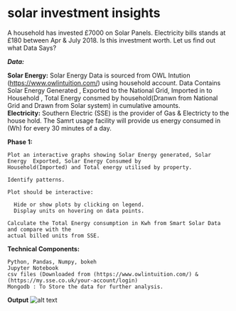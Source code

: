 # solar investment insights
A household has invested £7000 on Solar Panels. Electricity bills stands at £180 between Apr &amp; July 2018. Is this investment worth. Let us find out what Data Says?

***Data:*** 

  **Solar Energy:** Solar Energy Data is sourced from OWL Intution (https://www.owlintuition.com/) using household account.
        Data Contains Solar Energy Generated , Exported to the National Grid, Imported in to Household , 
        Total Energy consmed by   household(Dranwn from National Grid and Drawn from Solar system) in cumulative amounts.  
  **Electricity:** Southern Electric (SSE) is the provider of Gas & Electricty to the house hold. 
        The Samrt usage facility will provide us energy consumed in (Wh) for every 30 minutes of a day.
 
**Phase 1:**

    Plot an interactive graphs showing Solar Energy generated, Solar Energy  Exported, Solar Energy Consumed by 
    Household(Imported) and Total energy utilised by property. 
    
    Identify patterns.
    
    Plot should be interactive: 
    
      Hide or show plots by clicking on legend.
      Display units on hovering on data points.
      
    Calculate the Total Energy consumption in Kwh from Smart Solar Data and compare with the 
    actual billed units from SSE.
    
**Technical Components:**

    Python, Pandas, Numpy, bokeh
    Jupyter Notebook
    csv files (Downloaded from (https://www.owlintuition.com/) & (https://my.sse.co.uk/your-account/login)
    Mongodb : To Store the data for further analysis.
 **Output**
 ![alt text](talks_collection_schema1.PNG)
    
        
  
